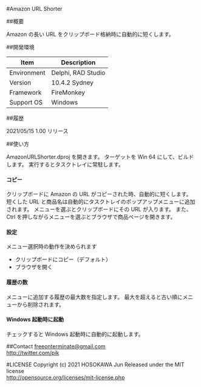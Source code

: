 ﻿#Amazon URL Shorter

##概要

Amazon の長い URL をクリップボード格納時に自動的に短くします。

##開発環境

| Item        | Description         |
|-------------|---------------------|
| Environment | Delphi, RAD Studio  |
| Version     | 10.4.2 Sydney       |
| Framework   | FireMonkey          |
| Support OS  | Windows             |

##履歴

2021/05/15  1.00 リリース

##使い方

AmazonURLShorter.dproj を開きます。
ターゲットを Win 64 にして、ビルドします。
実行するとタスクトレイに常駐します。

#### コピー

クリップボードに Amazon の URL がコピーされた時、自動的に短くします。
短くした URL と商品名は自動的にタスクトレイのポップアップメニューに追加されます。
メニューを選ぶとクリップボードにその URL が入ります。
また、Ctrl を押しながらメニューを選ぶとブラウザで商品ページを開きます。

#### 設定

メニュー選択時の動作を決められます

* クリップボードにコピー（デフォルト）
* ブラウザを開く

#### 履歴の数

メニューに追加する履歴の最大数を指定します。
最大を超えると古い順にメニューから削除されます。

#### Windows 起動時に起動

チェックすると Windows 起動時に自動的に起動します。

##Contact
freeonterminate@gmail.com  
http://twitter.com/pik  
      
#LICENSE
Copyright (c) 2021 HOSOKAWA Jun
Released under the MIT license  
http://opensource.org/licenses/mit-license.php
